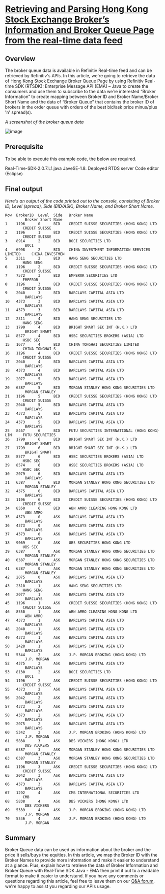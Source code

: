 # [Retrieving and Parsing Hong Kong Stock Exchange Broker’s Information and Broker Queue Page from the real-time data feed](https://developers.refinitiv.com/en/article-catalog/article/Working-with-real-time-data-to-retrieve-Broker-Queue-Page-data)

## <a id="Overview"></a>Overview
The broker queue data is available in Refinitiv Real-time feed and can be retrieved by Refinitiv's APIs. In this article, we're going to retrieve the data of Hong Kong Stock Exchange Broker Queue Page by using Refinitiv Real-time SDK (RTSDK): Enterprise Message API (EMA) – Java to create the consumers and use them to subscribe to the data we’re interested “Broker Information” to create mapping between Broker ID and Broker Name/Broker Short Name and the data of “Broker Queue” that contains the broker ID of brokers in the order queue with orders of the best bid/ask price minus/plus 'n' spread(s).

_A screenshot of the broker queue data_

![image](https://user-images.githubusercontent.com/89068039/200814341-7d0272c2-52f6-4e58-a3f1-658d335ff634.png)

## <a id="Prerequisite"></a>Prerequisite
To be able to execute this example code, the below are required.

Real-Time-SDK-2.0.7.L1.java
JaveSE-1.8.
Deployed RTDS server
Code editor (Eclipse)

## <a id="FinalOutput"></a>Final output
_Here's an output of the code printed out to the console, consisting of Broker ID, Level (spread), Side (BID/ASK), Broker Name, and Broker Short Name._
```
Row  BrokerID  Level  Side   Broker Name                                       Broker Short Name   
1    1196      0      BID    CREDIT SUISSE SECURITIES (HONG KONG) LTD          CREDIT SUISSE       
2    1196      1      BID    CREDIT SUISSE SECURITIES (HONG KONG) LTD          CREDIT SUISSE       
3    8914      2      BID    BOCI SECURITIES LTD                               BOCI                
4    6998      2      BID    CHINA INVESTMENT INFORMATION SERVICES LIMITED     CHINA INVESTMEN     
5    2311      2      BID    HANG SENG SECURITIES LTD                          HANG SENG           
6    1196      2      BID    CREDIT SUISSE SECURITIES (HONG KONG) LTD          CREDIT SUISSE       
7    7572      3      BID    EMPEROR SECURITIES LTD                            EMPEROR             
8    1196      3      BID    CREDIT SUISSE SECURITIES (HONG KONG) LTD          CREDIT SUISSE       
9    2040      3      BID    BARCLAYS CAPITAL ASIA LTD                         BARCLAYS            
10   4373      3      BID    BARCLAYS CAPITAL ASIA LTD                         BARCLAYS            
11   4373      3      BID    BARCLAYS CAPITAL ASIA LTD                         BARCLAYS            
12   2311      4      BID    HANG SENG SECURITIES LTD                          HANG SENG           
13   1799      4      BID    BRIGHT SMART SEC INT (H.K.) LTD                   BRIGHT SMART        
14   8577      4      BID    HSBC SECURITIES BROKERS (ASIA) LTD                HSBC SEC            
15   1677      4      BID    CHINA TONGHAI SECURITIES LIMITED                  CHINA TONGHAI S     
16   1196      4      BID    CREDIT SUISSE SECURITIES (HONG KONG) LTD          CREDIT SUISSE       
17   2040      4      BID    BARCLAYS CAPITAL ASIA LTD                         BARCLAYS            
18   4373      4      BID    BARCLAYS CAPITAL ASIA LTD                         BARCLAYS            
19   2077      5      BID    BARCLAYS CAPITAL ASIA LTD                         BARCLAYS            
20   6387      5      BID    MORGAN STANLEY HONG KONG SECURITIES LTD           MORGAN STANLEY      
21   1196      5      BID    CREDIT SUISSE SECURITIES (HONG KONG) LTD          CREDIT SUISSE       
22   2040      5      BID    BARCLAYS CAPITAL ASIA LTD                         BARCLAYS            
23   4373      5      BID    BARCLAYS CAPITAL ASIA LTD                         BARCLAYS            
24   4373      5      BID    BARCLAYS CAPITAL ASIA LTD                         BARCLAYS            
25   8467      6      BID    FUTU SECURITIES INTERNATIONAL (HONG KONG) LIM     FUTU SECURITIES     
26   1799      6      BID    BRIGHT SMART SEC INT (H.K.) LTD                   BRIGHT SMART        
27   1799      6      BID    BRIGHT SMART SEC INT (H.K.) LTD                   BRIGHT SMART        
28   8577      6      BID    HSBC SECURITIES BROKERS (ASIA) LTD                HSBC SEC            
29   8574      6      BID    HSBC SECURITIES BROKERS (ASIA) LTD                HSBC SEC            
30   2079      6      BID    BARCLAYS CAPITAL ASIA LTD                         BARCLAYS            
31   6387      6      BID    MORGAN STANLEY HONG KONG SECURITIES LTD           MORGAN STANLEY      
32   4375      6      BID    BARCLAYS CAPITAL ASIA LTD                         BARCLAYS            
33   1196      6      BID    CREDIT SUISSE SECURITIES (HONG KONG) LTD          CREDIT SUISSE       
34   8550      6      BID    ABN AMRO CLEARING HONG KONG LTD                   ABN AMRO            
35   4373      0      ASK    BARCLAYS CAPITAL ASIA LTD                         BARCLAYS            
36   4373      0      ASK    BARCLAYS CAPITAL ASIA LTD                         BARCLAYS            
37   4373      0      ASK    BARCLAYS CAPITAL ASIA LTD                         BARCLAYS            
38   9069      0      ASK    UBS SECURITIES HONG KONG LTD                      UBS SEC             
39   6387      0      ASK    MORGAN STANLEY HONG KONG SECURITIES LTD           MORGAN STANLEY      
40   6387      0      ASK    MORGAN STANLEY HONG KONG SECURITIES LTD           MORGAN STANLEY      
41   6387      0      ASK    MORGAN STANLEY HONG KONG SECURITIES LTD           MORGAN STANLEY      
42   2075      0      ASK    BARCLAYS CAPITAL ASIA LTD                         BARCLAYS            
43   2310      1      ASK    HANG SENG SECURITIES LTD                          HANG SENG           
44   2077      1      ASK    BARCLAYS CAPITAL ASIA LTD                         BARCLAYS            
45   1196      1      ASK    CREDIT SUISSE SECURITIES (HONG KONG) LTD          CREDIT SUISSE       
46   8550      1      ASK    ABN AMRO CLEARING HONG KONG LTD                   ABN AMRO            
47   4373      1      ASK    BARCLAYS CAPITAL ASIA LTD                         BARCLAYS            
48   2040      1      ASK    BARCLAYS CAPITAL ASIA LTD                         BARCLAYS            
49   4373      1      ASK    BARCLAYS CAPITAL ASIA LTD                         BARCLAYS            
50   2428      1      ASK    BARCLAYS CAPITAL ASIA LTD                         BARCLAYS            
51   5344      2      ASK    J.P. MORGAN BROKING (HONG KONG) LTD               J.P. MORGAN         
52   4375      2      ASK    BARCLAYS CAPITAL ASIA LTD                         BARCLAYS            
53   8130      2      ASK    BOCI SECURITIES LTD                               BOCI                
54   1196      2      ASK    CREDIT SUISSE SECURITIES (HONG KONG) LTD          CREDIT SUISSE       
55   4373      2      ASK    BARCLAYS CAPITAL ASIA LTD                         BARCLAYS            
56   2042      2      ASK    BARCLAYS CAPITAL ASIA LTD                         BARCLAYS            
57   4373      2      ASK    BARCLAYS CAPITAL ASIA LTD                         BARCLAYS            
58   4373      2      ASK    BARCLAYS CAPITAL ASIA LTD                         BARCLAYS            
59   2075      2      ASK    BARCLAYS CAPITAL ASIA LTD                         BARCLAYS            
60   5342      2      ASK    J.P. MORGAN BROKING (HONG KONG) LTD               J.P. MORGAN         
61   5838      3      ASK    DBS VICKERS (HONG KONG) LTD                       DBS VICKERS         
62   6387      3      ASK    MORGAN STANLEY HONG KONG SECURITIES LTD           MORGAN STANLEY      
63   6387      3      ASK    MORGAN STANLEY HONG KONG SECURITIES LTD           MORGAN STANLEY      
64   1196      3      ASK    CREDIT SUISSE SECURITIES (HONG KONG) LTD          CREDIT SUISSE       
65   2042      3      ASK    BARCLAYS CAPITAL ASIA LTD                         BARCLAYS            
66   4373      3      ASK    BARCLAYS CAPITAL ASIA LTD                         BARCLAYS            
67   1292      4      ASK    CMB INTERNATIONAL SECURITIES LTD                  CMB                 
68   5838      4      ASK    DBS VICKERS (HONG KONG) LTD                       DBS VICKERS         
69   5339      4      ASK    J.P. MORGAN BROKING (HONG KONG) LTD               J.P. MORGAN         
70   5346      4      ASK    J.P. MORGAN BROKING (HONG KONG) LTD               J.P. MORGAN
```

## <a id="Summary"></a>Summary
Broker Queue data can be used as information about the broker and the price it sells/buys the equities. In this article, we map the Broker ID with the Broker Names to provide more information and make it easier to understand at a glance. Plus, explain how to retrieve the data of Broker Information and Broker Queue with Real-Time SDK Java - EMA then print it out to a readable format to make it easier to understand. If you have any comments or questions regarding this article, feel free to leave them on our [Q&A forum](https://community.developers.refinitiv.com/), we're happy to assist you regarding our APIs usage.
